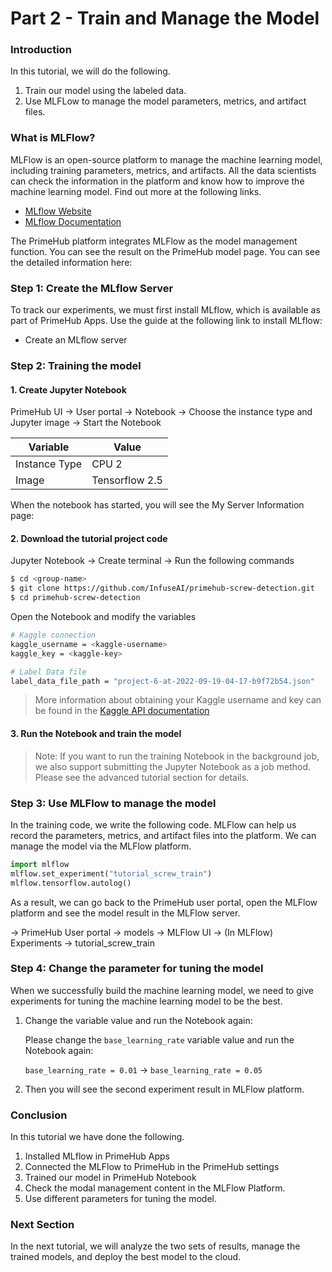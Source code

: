 # Part 2 - Train and Manage the Model

### Introduction

In this tutorial, we will do the following.

1. Train our model using the labeled data.
2. Use MLFLow to manage the model parameters, metrics, and artifact files.

### What is MLFlow?

MLFlow is an open-source platform to manage the machine learning model, including training parameters, metrics, and artifacts. All the data scientists can check the information in the platform and know how to improve the machine learning model. Find out more at the following links.

* [MLflow Website](https://mlflow.org/)
* [MLflow Documentation](https://mlflow.org/docs/latest/index.html)

The PrimeHub platform integrates MLFlow as the model management function. You can see the result on the PrimeHub model page. You can see the detailed information here:

### Step 1: Create the MLflow Server

To track our experiments, we must first install MLflow, which is available as part of PrimeHub Apps. Use the guide at the following link to install MLflow:

* Create an MLflow server

### Step 2: Training the model

#### 1. Create Jupyter Notebook

PrimeHub UI → User portal → Notebook → Choose the instance type and Jupyter image → Start the Notebook

| Variable      | Value          |
| ------------- | -------------- |
| Instance Type | CPU 2          |
| Image         | Tensorflow 2.5 |

When the notebook has started, you will see the My Server Information page:

#### 2. Download the tutorial project code

Jupyter Notebook → Create terminal → Run the following commands

```bash
$ cd <group-name>
$ git clone https://github.com/InfuseAI/primehub-screw-detection.git
$ cd primehub-screw-detection
```

Open the Notebook and modify the variables

```bash
# Kaggle connection
kaggle_username = <kaggle-username>
kaggle_key = <kaggle-key>

# Label Data file
label_data_file_path = "project-6-at-2022-09-19-04-17-b9f72b54.json"
```

> More information about obtaining your Kaggle username and key can be found in the [Kaggle API documentation](https://www.kaggle.com/docs/api)

#### 3. Run the Notebook and train the model

> Note: If you want to run the training Notebook in the background job, we also support submitting the Jupyter Notebook as a job method. Please see the advanced tutorial section for details.

### Step 3: Use MLFlow to manage the model

In the training code, we write the following code. MLFlow can help us record the parameters, metrics, and artifact files into the platform. We can manage the model via the MLFlow platform.

```python
import mlflow
mlflow.set_experiment("tutorial_screw_train")
mlflow.tensorflow.autolog()
```

As a result, we can go back to the PrimeHub user portal, open the MLFlow platform and see the model result in the MLFlow server.

→ PrimeHub User portal → models → MLFlow UI → (In MLFlow) Experiments → tutorial\_screw\_train

### Step 4: Change the parameter for tuning the model

When we successfully build the machine learning model, we need to give experiments for tuning the machine learning model to be the best.

1.  Change the variable value and run the Notebook again:

    Please change the `base_learning_rate` variable value and run the Notebook again:

    `base_learning_rate = 0.01` → `base_learning_rate = 0.05`
2. Then you will see the second experiment result in MLFlow platform.

### Conclusion

In this tutorial we have done the following.

1. Installed MLflow in PrimeHub Apps
2. Connected the MLFlow to PrimeHub in the PrimeHub settings
3. Trained our model in PrimeHub Notebook
4. Check the modal management content in the MLFlow Platform.
5. Use different parameters for tuning the model.

### Next Section

In the next tutorial, we will analyze the two sets of results, manage the trained models, and deploy the best model to the cloud.

